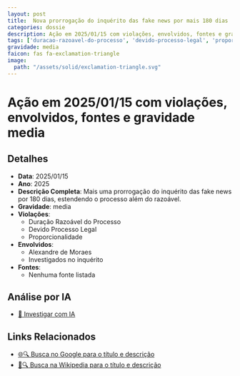 ```yaml
---
layout: post
title:  Nova prorrogação do inquérito das fake news por mais 180 dias
categories: dossie
description: Ação em 2025/01/15 com violações, envolvidos, fontes e gravidade media
tags: ['duracao-razoavel-do-processo', 'devido-processo-legal', 'proporcionalidade', 'alexandre-de-moraes', 'investigados-no-inquerito', 'gravidade-media']
gravidade: media
faicon: fas fa-exclamation-triangle
image:
  path: "/assets/solid/exclamation-triangle.svg"
---
```


# Ação em 2025/01/15 com violações, envolvidos, fontes e gravidade media

## Detalhes
- **Data**: 2025/01/15
- **Ano**: 2025
- **Descrição Completa**: Mais uma prorrogação do inquérito das fake news por 180 dias, estendendo o processo além do razoável.
- **Gravidade**: media <i class="fas fas fa-exclamation-triangle fa-2x"></i>
- **Violações**:
  - Duração Razoável do Processo
  - Devido Processo Legal
  - Proporcionalidade
- **Envolvidos**:
  - Alexandre de Moraes
  - Investigados no inquérito
- **Fontes**:
  - Nenhuma fonte listada

## Análise por IA
- [🤖 Investigar com IA](https://www.perplexity.ai/search?q=%22Alexandre%20de%20Moraes%22%20Nova%20prorroga%C3%A7%C3%A3o%20do%20inqu%C3%A9rito%20das%20fake%20news%20por%20mais%20180%20dias%20Mais%20uma%20prorroga%C3%A7%C3%A3o%20do%20inqu%C3%A9rito%20das%20fake%20news%20por%20180%20dias%2C%20estendendo%20o%20processo%20al%C3%A9m%20do%20razo%C3%A1vel.%20Dura%C3%A7%C3%A3o%20Razo%C3%A1vel%20do%20Processo%20Devido%20Processo%20Legal%20Proporcionalidade%202025%20gravidade%20media)

## Links Relacionados
- [🌐🔍 Busca no Google para o título e descrição](https://www.google.com/search?q=%22Alexandre%20de%20Moraes%22%20Nova%20prorroga%C3%A7%C3%A3o%20do%20inqu%C3%A9rito%20das%20fake%20news%20por%20mais%20180%20dias%20Mais%20uma%20prorroga%C3%A7%C3%A3o%20do%20inqu%C3%A9rito%20das%20fake%20news%20por%20180%20dias%2C%20estendendo%20o%20processo%20al%C3%A9m%20do%20razo%C3%A1vel.%20Dura%C3%A7%C3%A3o%20Razo%C3%A1vel%20do%20Processo%20Devido%20Processo%20Legal%20Proporcionalidade%202025%20gravidade%20media)
- [📖🔍 Busca na Wikipedia para o título e descrição](https://pt.wikipedia.org/w/index.php?search=%22Alexandre%20de%20Moraes%22%20Nova%20prorroga%C3%A7%C3%A3o%20do%20inqu%C3%A9rito%20das%20fake%20news%20por%20mais%20180%20dias%20Mais%20uma%20prorroga%C3%A7%C3%A3o%20do%20inqu%C3%A9rito%20das%20fake%20news%20por%20180%20dias%2C%20estendendo%20o%20processo%20al%C3%A9m%20do%20razo%C3%A1vel.%20Dura%C3%A7%C3%A3o%20Razo%C3%A1vel%20do%20Processo%20Devido%20Processo%20Legal%20Proporcionalidade%202025%20gravidade%20media)

